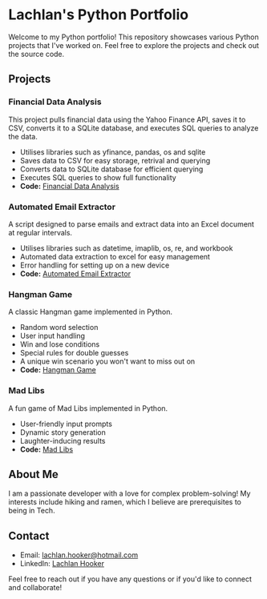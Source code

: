 # Lachlan's Python Portfolio

Welcome to my Python portfolio! This repository showcases various Python projects that I've worked on. Feel free to explore the projects and check out the source code.

## Projects
### Financial Data Analysis

This project pulls financial data using the Yahoo Finance API, saves it to CSV, converts it to a SQLite database, and executes SQL queries to analyze the data.
  - Utilises libraries such as yfinance, pandas, os and sqlite
  - Saves data to CSV for easy storage, retrival and querying
  - Converts data to SQLite database for efficient querying
  - Executes SQL queries to show full functionality
- **Code:** [Financial Data Analysis](https://github.com/MyGollyGosh/Python-Portfolio/tree/main/Financial%20tracker)

### Automated Email Extractor

A script designed to parse emails and extract data into an Excel document at regular intervals.
  - Utilises libraries such as datetime, imaplib, os, re, and workbook
  - Automated data extraction to excel for easy management
  - Error handling for setting up on a new device
- **Code:** [Automated Email Extractor](https://github.com/MyGollyGosh/Python-Portfolio/blob/main/Automated%20Email%20Extractor.py)

### Hangman Game

A classic Hangman game implemented in Python.
  - Random word selection
  - User input handling
  - Win and lose conditions
  - Special rules for double guesses
  - A unique win scenario you won't want to miss out on
- **Code:** [Hangman Game](https://github.com/MyGollyGosh/Python-Portfolio/blob/146befc83ba4edcc3e1d4a12324cd9c1bf506b00/Hang%20man)

### Mad Libs

A fun game of Mad Libs implemented in Python.
  - User-friendly input prompts
  - Dynamic story generation
  - Laughter-inducing results
- **Code:** [Mad Libs](https://github.com/MyGollyGosh/Python-Portfolio/blob/16f5244aa0f3f846e3221f97001a0734f71fcbbc/Mad%20libs.py)

## About Me

I am a passionate developer with a love for complex problem-solving! My interests include hiking and ramen, which I believe are prerequisites to being in Tech.

## Contact

- Email: lachlan.hooker@hotmail.com
- LinkedIn: [Lachlan Hooker](www.linkedin.com/in/lachlan-hooker)

Feel free to reach out if you have any questions or if you'd like to connect and collaborate!

